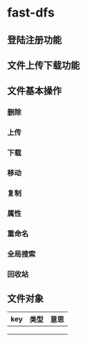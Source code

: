 # fast-dfs

## 登陆注册功能

## 文件上传下载功能

## 文件基本操作

### 删除

### 上传

### 下载

### 移动

### 复制

### 属性

### 重命名

### 全局搜索

### 回收站



## 文件对象

| key  | 类型 | 意思 |
| ---- | ---- | ---- |
|      |      |      |
|      |      |      |
|      |      |      |